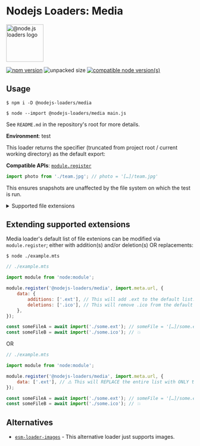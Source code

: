 # Nodejs Loaders: Media

<img src="https://raw.githubusercontent.com/nodejs-loaders/nodejs-loaders/refs/heads/main/logo.svg" height="100" width="100" alt="@node.js loaders logo" />

[![npm version](https://img.shields.io/npm/v/@nodejs-loaders/media.svg)](https://www.npmjs.com/package/@nodejs-loaders/media)
![unpacked size](https://img.shields.io/npm/unpacked-size/@nodejs-loaders/media)
[![compatible node version(s)](https://img.shields.io/node/v/@nodejs-loaders/media.svg)](https://nodejs.org/download)

## Usage

```console
$ npm i -D @nodejs-loaders/media
```

```console
$ node --import @nodejs-loaders/media main.js
```

See `README.md` in the repository's root for more details.

**Environment**: test

This loader returns the specifier (truncated from project root / current working directory) as the default export:

**Compatible APIs**: [`module.register`](https://nodejs.org/api/module.html#moduleregisterspecifier-parenturl-options)

```js
import photo from './team.jpg'; // photo = '[…]/team.jpg'
```

This ensures snapshots are unaffected by the file system on which the test is run.

<details>
<summary>Supported file extensions</summary>

Audio/Video:
* `.av1`
* `.mp3`
* `.mp3`
* `.mp4`
* `.ogg`
* `.webm`

Documents:
* `.epub`
* `.pdf`

Images:

* `.avif`
* `.gif`
* `.ico`
* `.jpeg`
* `.jpg`
* `.png`
* `.webp`
</details>

## Extending supported extensions

Media loader's default list of file extenions can be modified via `module.register`; either with addition(s) and/or deletion(s) OR replacements:

```console
$ node ./example.mts
```

```js
// ./example.mts

import module from 'node:module';

module.register('@nodejs-loaders/media', import.meta.url, {
	data: {
		additions: ['.ext'], // This will add .ext to the default list.
		deletions: ['.ico'], // This will remove .ico from the default list.
	},
});

const someFileA = await import('./some.ext'); // someFile = '[…]/some.ext'
const someFileB = await import('./some.ico'); // 💥
```

OR

```js
// ./example.mts

import module from 'node:module';

module.register('@nodejs-loaders/media', import.meta.url, {
	data: ['.ext'], // ⚠️ This will REPLACE the entire list with ONLY the .ext file extension.
});

const someFileA = await import('./some.ext'); // someFile = '[…]/some.ext'
const someFileB = await import('./some.ico'); // 💥
```

## Alternatives

* [`esm-loader-images`](https://github.com/brev/esm-loaders/tree/main/packages/esm-loader-images#readme) - This alternative loader just supports images.
